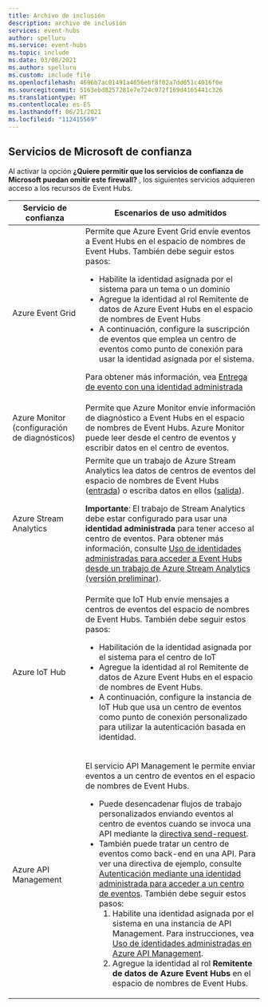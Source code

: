 ```yaml
---
title: Archivo de inclusión
description: archivo de inclusión
services: event-hubs
author: spelluru
ms.service: event-hubs
ms.topic: include
ms.date: 03/08/2021
ms.author: spelluru
ms.custom: include file
ms.openlocfilehash: 4696b7ac01491a4656ebf8f02a7dd651c4016f0e
ms.sourcegitcommit: 5163ebd8257281e7e724c072f169d4165441c326
ms.translationtype: HT
ms.contentlocale: es-ES
ms.lasthandoff: 06/21/2021
ms.locfileid: "112415569"
---
```

## <a name="trusted-microsoft-services"></a>Servicios de Microsoft de confianza
Al activar la opción **¿Quiere permitir que los servicios de confianza de Microsoft puedan omitir este firewall?** , los siguientes servicios adquieren acceso a los recursos de Event Hubs.

| Servicio de confianza | Escenarios de uso admitidos | 
| --------------- | ------------------------- | 
| Azure Event Grid | Permite que Azure Event Grid envíe eventos a Event Hubs en el espacio de nombres de Event Hubs. También debe seguir estos pasos: <ul><li>Habilite la identidad asignada por el sistema para un tema o un dominio</li><li>Agregue la identidad al rol Remitente de datos de Azure Event Hubs en el espacio de nombres de Event Hubs</li><li>A continuación, configure la suscripción de eventos que emplea un centro de eventos como punto de conexión para usar la identidad asignada por el sistema.</li></ul> <p>Para obtener más información, vea [Entrega de evento con una identidad administrada](../../event-grid/managed-service-identity.md)</p>|
| Azure Monitor (configuración de diagnósticos) | Permite que Azure Monitor envíe información de diagnóstico a Event Hubs en el espacio de nombres de Event Hubs. Azure Monitor puede leer desde el centro de eventos y escribir datos en el centro de eventos. |
| Azure Stream Analytics | Permite que un trabajo de Azure Stream Analytics lea datos de centros de eventos del espacio de nombres de Event Hubs ([entrada](../../stream-analytics/stream-analytics-add-inputs.md)) o escriba datos en ellos ([salida](../../stream-analytics/event-hubs-output.md)). <p>**Importante**: El trabajo de Stream Analytics debe estar configurado para usar una **identidad administrada** para tener acceso al centro de eventos. Para obtener más información, consulte [Uso de identidades administradas para acceder a Event Hubs desde un trabajo de Azure Stream Analytics (versión preliminar)](../../stream-analytics/event-hubs-managed-identity.md). </p>|
| Azure IoT Hub | Permite que IoT Hub envíe mensajes a centros de eventos del espacio de nombres de Event Hubs. También debe seguir estos pasos: <ul><li>Habilitación de la identidad asignada por el sistema para el centro de IoT</li><li>Agregue la identidad al rol Remitente de datos de Azure Event Hubs en el espacio de nombres de Event Hubs.</li><li>A continuación, configure la instancia de IoT Hub que usa un centro de eventos como punto de conexión personalizado para utilizar la autenticación basada en identidad.</li></ul>
| Azure API Management | <p>El servicio API Management le permite enviar eventos a un centro de eventos en el espacio de nombres de Event Hubs.</p> <ul><li>Puede desencadenar flujos de trabajo personalizados enviando eventos al centro de eventos cuando se invoca una API mediante la [directiva send-request](../../api-management/api-management-sample-send-request.md).</li><li>También puede tratar un centro de eventos como back-end en una API. Para ver una directiva de ejemplo, consulte [Autenticación mediante una identidad administrada para acceder a un centro de eventos](https://github.com/Azure/api-management-policy-snippets/blob/master/examples/Authenticate%20using%20Managed%20Identity%20to%20access%20Event%20Hub.xml). También debe seguir estos pasos:<ol><li>Habilite una identidad asignada por el sistema en una instancia de API Management. Para instrucciones, vea [Uso de identidades administradas en Azure API Management](../../api-management/api-management-howto-use-managed-service-identity.md).</li><li>Agregue la identidad al rol **Remitente de datos de Azure Event Hubs** en el espacio de nombres de Event Hubs.</li></ol></li></ul> | 
